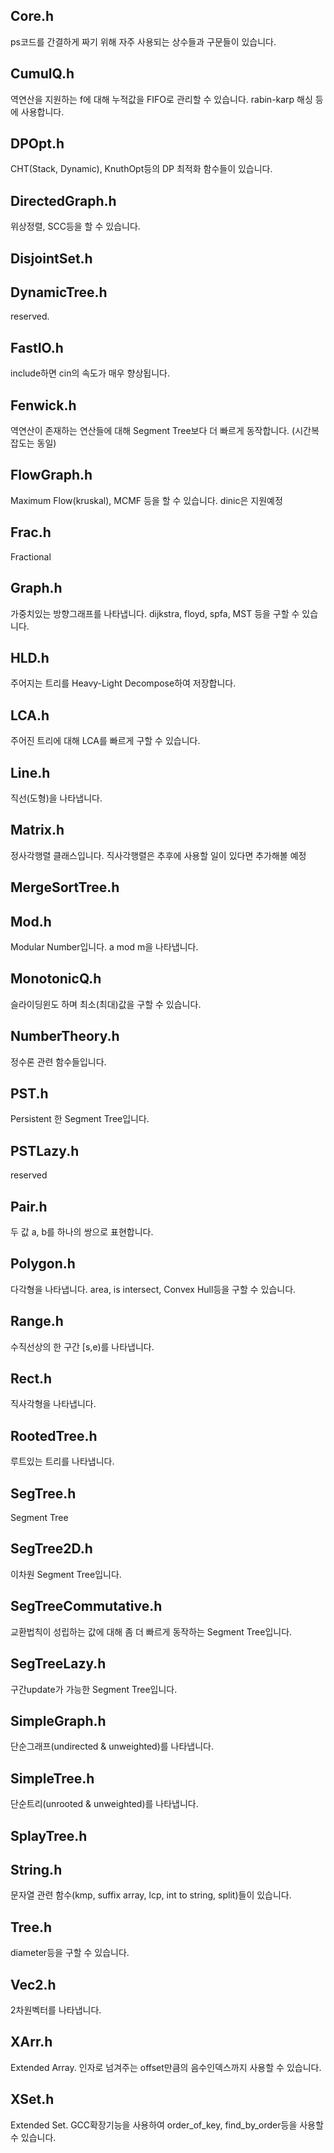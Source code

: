 ## Core.h
  ps코드를 간결하게 짜기 위해 자주 사용되는 상수들과 구문들이 있습니다.
## CumulQ.h
  역연산을 지원하는 f에 대해 누적값을 FIFO로 관리할 수 있습니다. rabin-karp 해싱 등에 사용합니다.
## DPOpt.h
  CHT(Stack, Dynamic), KnuthOpt등의 DP 최적화 함수들이 있습니다.
## DirectedGraph.h
  위상정렬, SCC등을 할 수 있습니다.
## DisjointSet.h
## DynamicTree.h
  reserved.
## FastIO.h
  include하면 cin의 속도가 매우 향상됩니다.
## Fenwick.h
  역연산이 존재하는 연산들에 대해 Segment Tree보다 더 빠르게 동작합니다. (시간복잡도는 동일)
## FlowGraph.h
  Maximum Flow(kruskal), MCMF 등을 할 수 있습니다. dinic은 지원예정
## Frac.h
  Fractional
## Graph.h
  가중치있는 방향그래프를 나타냅니다. dijkstra, floyd, spfa, MST 등을 구할 수 있습니다.
## HLD.h
  주어지는 트리를 Heavy-Light Decompose하여 저장합니다.
## LCA.h
  주어진 트리에 대해 LCA를 빠르게 구할 수 있습니다.
## Line.h
  직선(도형)을 나타냅니다.
## Matrix.h
  정사각행렬 클래스입니다. 직사각행렬은 추후에 사용할 일이 있다면 추가해볼 예정
## MergeSortTree.h
## Mod.h
  Modular Number입니다. a mod m을 나타냅니다.
## MonotonicQ.h
  슬라이딩윈도 하며 최소(최대)값을 구할 수 있습니다.
## NumberTheory.h
  정수론 관련 함수들입니다.
## PST.h
  Persistent 한 Segment Tree입니다.
## PSTLazy.h
  reserved
## Pair.h
  두 값 a, b를 하나의 쌍으로 표현합니다.
## Polygon.h
  다각형을 나타냅니다. area, is intersect, Convex Hull등을 구할 수 있습니다.
## Range.h
  수직선상의 한 구간 [s,e)를 나타냅니다.
## Rect.h
  직사각형을 나타냅니다.
## RootedTree.h
  루트있는 트리를 나타냅니다.
## SegTree.h
  Segment Tree
## SegTree2D.h
  이차원 Segment Tree입니다.
## SegTreeCommutative.h
  교환법칙이 성립하는 값에 대해 좀 더 빠르게 동작하는 Segment Tree입니다.
## SegTreeLazy.h
  구간update가 가능한 Segment Tree입니다.
## SimpleGraph.h
  단순그래프(undirected & unweighted)를 나타냅니다.
## SimpleTree.h
  단순트리(unrooted & unweighted)를 나타냅니다.
## SplayTree.h
## String.h
  문자열 관련 함수(kmp, suffix array, lcp, int to string, split)들이 있습니다.
## Tree.h
  diameter등을 구할 수 있습니다.
## Vec2.h
  2차원벡터를 나타냅니다.
## XArr.h
  Extended Array. 인자로 넘겨주는 offset만큼의 음수인덱스까지 사용할 수 있습니다.
## XSet.h
  Extended Set. GCC확장기능을 사용하여 order_of_key, find_by_order등을 사용할 수 있습니다.
